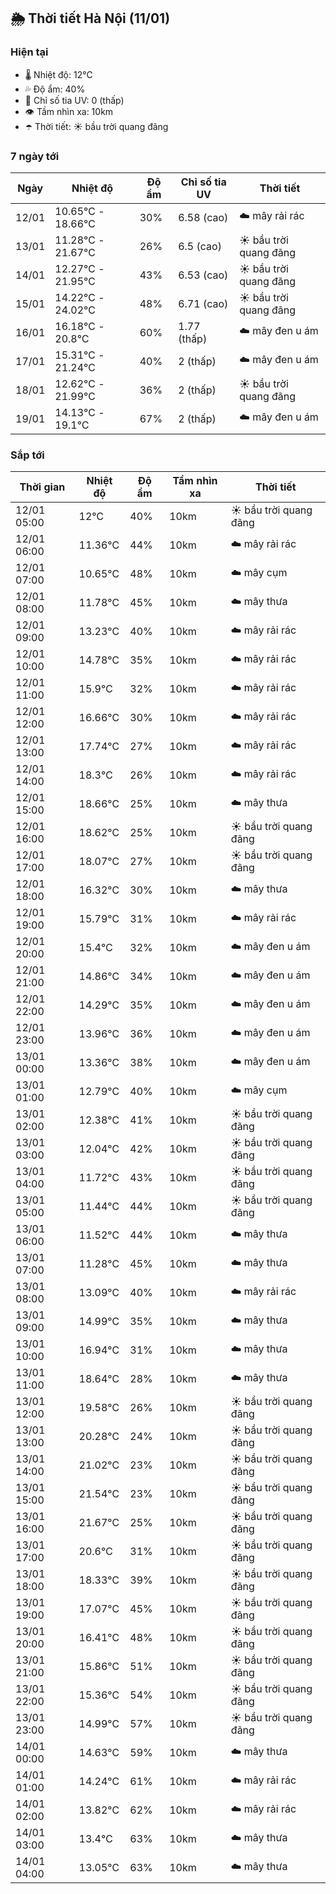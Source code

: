 ## 🌦️ Thời tiết Hà Nội (11/01)

### Hiện tại

- 🌡️ Nhiệt độ: 12℃
- 💦 Độ ẩm: 40%
- 🌟 Chỉ số tia UV: 0 (thấp)
- 👁️ Tầm nhìn xa: 10km
- ☂️ Thời tiết: ☀️ bầu trời quang đãng

### 7 ngày tới

| Ngày | Nhiệt độ | Độ ẩm | Chỉ số tia UV | Thời tiết |
| --- | --- | --- | --- | --- |
| 12/01 | 10.65℃ - 18.66℃ | 30% | 6.58 (cao) | ☁️ mây rải rác |
| 13/01 | 11.28℃ - 21.67℃ | 26% | 6.5 (cao) | ☀️ bầu trời quang đãng |
| 14/01 | 12.27℃ - 21.95℃ | 43% | 6.53 (cao) | ☀️ bầu trời quang đãng |
| 15/01 | 14.22℃ - 24.02℃ | 48% | 6.71 (cao) | ☀️ bầu trời quang đãng |
| 16/01 | 16.18℃ - 20.8℃ | 60% | 1.77 (thấp) | ☁️ mây đen u ám |
| 17/01 | 15.31℃ - 21.24℃ | 40% | 2 (thấp) | ☁️ mây đen u ám |
| 18/01 | 12.62℃ - 21.99℃ | 36% | 2 (thấp) | ☀️ bầu trời quang đãng |
| 19/01 | 14.13℃ - 19.1℃ | 67% | 2 (thấp) | ☁️ mây đen u ám |

### Sắp tới

| Thời gian | Nhiệt độ | Độ ẩm | Tầm nhìn xa | Thời tiết |
| --- | --- | --- | --- | --- |
| 12/01 05:00 | 12℃ | 40% | 10km | ☀️ bầu trời quang đãng |
| 12/01 06:00 | 11.36℃ | 44% | 10km | ☁️ mây rải rác |
| 12/01 07:00 | 10.65℃ | 48% | 10km | ☁️ mây cụm |
| 12/01 08:00 | 11.78℃ | 45% | 10km | ☁️ mây thưa |
| 12/01 09:00 | 13.23℃ | 40% | 10km | ☁️ mây rải rác |
| 12/01 10:00 | 14.78℃ | 35% | 10km | ☁️ mây rải rác |
| 12/01 11:00 | 15.9℃ | 32% | 10km | ☁️ mây rải rác |
| 12/01 12:00 | 16.66℃ | 30% | 10km | ☁️ mây rải rác |
| 12/01 13:00 | 17.74℃ | 27% | 10km | ☁️ mây rải rác |
| 12/01 14:00 | 18.3℃ | 26% | 10km | ☁️ mây rải rác |
| 12/01 15:00 | 18.66℃ | 25% | 10km | ☁️ mây thưa |
| 12/01 16:00 | 18.62℃ | 25% | 10km | ☀️ bầu trời quang đãng |
| 12/01 17:00 | 18.07℃ | 27% | 10km | ☀️ bầu trời quang đãng |
| 12/01 18:00 | 16.32℃ | 30% | 10km | ☁️ mây thưa |
| 12/01 19:00 | 15.79℃ | 31% | 10km | ☁️ mây rải rác |
| 12/01 20:00 | 15.4℃ | 32% | 10km | ☁️ mây đen u ám |
| 12/01 21:00 | 14.86℃ | 34% | 10km | ☁️ mây đen u ám |
| 12/01 22:00 | 14.29℃ | 35% | 10km | ☁️ mây đen u ám |
| 12/01 23:00 | 13.96℃ | 36% | 10km | ☁️ mây đen u ám |
| 13/01 00:00 | 13.36℃ | 38% | 10km | ☁️ mây đen u ám |
| 13/01 01:00 | 12.79℃ | 40% | 10km | ☁️ mây cụm |
| 13/01 02:00 | 12.38℃ | 41% | 10km | ☀️ bầu trời quang đãng |
| 13/01 03:00 | 12.04℃ | 42% | 10km | ☀️ bầu trời quang đãng |
| 13/01 04:00 | 11.72℃ | 43% | 10km | ☀️ bầu trời quang đãng |
| 13/01 05:00 | 11.44℃ | 44% | 10km | ☀️ bầu trời quang đãng |
| 13/01 06:00 | 11.52℃ | 44% | 10km | ☁️ mây thưa |
| 13/01 07:00 | 11.28℃ | 45% | 10km | ☁️ mây thưa |
| 13/01 08:00 | 13.09℃ | 40% | 10km | ☁️ mây rải rác |
| 13/01 09:00 | 14.99℃ | 35% | 10km | ☁️ mây thưa |
| 13/01 10:00 | 16.94℃ | 31% | 10km | ☁️ mây thưa |
| 13/01 11:00 | 18.64℃ | 28% | 10km | ☁️ mây thưa |
| 13/01 12:00 | 19.58℃ | 26% | 10km | ☀️ bầu trời quang đãng |
| 13/01 13:00 | 20.28℃ | 24% | 10km | ☀️ bầu trời quang đãng |
| 13/01 14:00 | 21.02℃ | 23% | 10km | ☀️ bầu trời quang đãng |
| 13/01 15:00 | 21.54℃ | 23% | 10km | ☀️ bầu trời quang đãng |
| 13/01 16:00 | 21.67℃ | 25% | 10km | ☀️ bầu trời quang đãng |
| 13/01 17:00 | 20.6℃ | 31% | 10km | ☀️ bầu trời quang đãng |
| 13/01 18:00 | 18.33℃ | 39% | 10km | ☀️ bầu trời quang đãng |
| 13/01 19:00 | 17.07℃ | 45% | 10km | ☀️ bầu trời quang đãng |
| 13/01 20:00 | 16.41℃ | 48% | 10km | ☀️ bầu trời quang đãng |
| 13/01 21:00 | 15.86℃ | 51% | 10km | ☀️ bầu trời quang đãng |
| 13/01 22:00 | 15.36℃ | 54% | 10km | ☀️ bầu trời quang đãng |
| 13/01 23:00 | 14.99℃ | 57% | 10km | ☀️ bầu trời quang đãng |
| 14/01 00:00 | 14.63℃ | 59% | 10km | ☁️ mây thưa |
| 14/01 01:00 | 14.24℃ | 61% | 10km | ☁️ mây rải rác |
| 14/01 02:00 | 13.82℃ | 62% | 10km | ☁️ mây rải rác |
| 14/01 03:00 | 13.4℃ | 63% | 10km | ☁️ mây thưa |
| 14/01 04:00 | 13.05℃ | 63% | 10km | ☁️ mây thưa |
